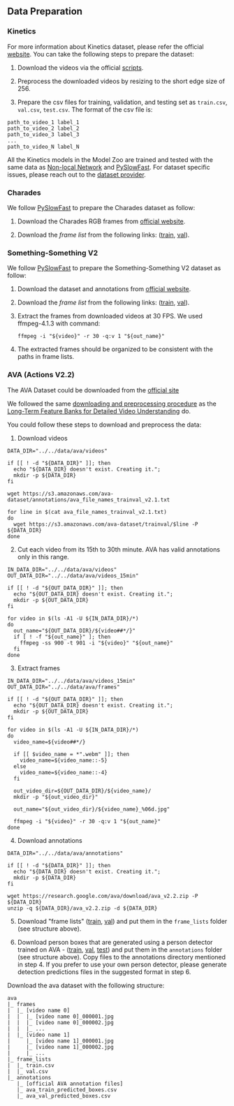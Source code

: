 ## Data Preparation

### Kinetics

For more information about Kinetics dataset, please refer the official [website](https://deepmind.com/research/open-source/kinetics). You can take the following steps to prepare the dataset:

1. Download the videos via the official [scripts](https://github.com/activitynet/ActivityNet/tree/master/Crawler/Kinetics).

2. Preprocess the downloaded videos by resizing to the short edge size of 256.

3. Prepare the csv files for training, validation, and testing set as `train.csv`, `val.csv`, `test.csv`. The format of the csv file is:

```
path_to_video_1 label_1
path_to_video_2 label_2
path_to_video_3 label_3
...
path_to_video_N label_N
```

All the Kinetics models in the Model Zoo are trained and tested with the same data as [Non-local Network](https://github.com/facebookresearch/video-nonlocal-net/blob/main/DATASET.md) and [PySlowFast](https://github.com/facebookresearch/SlowFast/blob/main/slowfast/datasets/DATASET.md). For dataset specific issues, please reach out to the [dataset provider](https://deepmind.com/research/open-source/kinetics).


### Charades

We follow [PySlowFast](https://github.com/facebookresearch/SlowFast/blob/main/slowfast/datasets/DATASET.md) to prepare the Charades dataset as follow:

1. Download the Charades RGB frames from [official website](http://ai2-website.s3.amazonaws.com/data/Charades_v1_rgb.tar).

2. Download the *frame list* from the following links: ([train](https://dl.fbaipublicfiles.com/pyslowfast/dataset/charades/frame_lists/train.csv), [val](https://dl.fbaipublicfiles.com/pyslowfast/dataset/charades/frame_lists/val.csv)).


### Something-Something V2

We follow [PySlowFast](https://github.com/facebookresearch/SlowFast/blob/main/slowfast/datasets/DATASET.md) to prepare the Something-Something V2 dataset as follow:

1. Download the dataset and annotations from [official website](https://20bn.com/datasets/something-something).

2. Download the *frame list* from the following links: ([train](https://dl.fbaipublicfiles.com/pyslowfast/dataset/ssv2/frame_lists/train.csv), [val](https://dl.fbaipublicfiles.com/pyslowfast/dataset/ssv2/frame_lists/val.csv)).

3. Extract the frames from downloaded videos at 30 FPS. We used ffmpeg-4.1.3 with command:
    ```
    ffmpeg -i "${video}" -r 30 -q:v 1 "${out_name}"
    ```
4. The extracted frames should be organized to be consistent with the paths in frame lists.


### AVA (Actions V2.2)

The AVA Dataset could be downloaded from the [official site](https://research.google.com/ava/download.html#ava_actions_download)

We followed the same [downloading and preprocessing procedure](https://github.com/facebookresearch/video-long-term-feature-banks/blob/main/DATASET.md) as the [Long-Term Feature Banks for Detailed Video Understanding](https://arxiv.org/abs/1812.05038) do.

You could follow these steps to download and preprocess the data:

1. Download videos

```
DATA_DIR="../../data/ava/videos"

if [[ ! -d "${DATA_DIR}" ]]; then
  echo "${DATA_DIR} doesn't exist. Creating it.";
  mkdir -p ${DATA_DIR}
fi

wget https://s3.amazonaws.com/ava-dataset/annotations/ava_file_names_trainval_v2.1.txt

for line in $(cat ava_file_names_trainval_v2.1.txt)
do
  wget https://s3.amazonaws.com/ava-dataset/trainval/$line -P ${DATA_DIR}
done
```

2. Cut each video from its 15th to 30th minute. AVA has valid annotations only in this range.

```
IN_DATA_DIR="../../data/ava/videos"
OUT_DATA_DIR="../../data/ava/videos_15min"

if [[ ! -d "${OUT_DATA_DIR}" ]]; then
  echo "${OUT_DATA_DIR} doesn't exist. Creating it.";
  mkdir -p ${OUT_DATA_DIR}
fi

for video in $(ls -A1 -U ${IN_DATA_DIR}/*)
do
  out_name="${OUT_DATA_DIR}/${video##*/}"
  if [ ! -f "${out_name}" ]; then
    ffmpeg -ss 900 -t 901 -i "${video}" "${out_name}"
  fi
done
```

3. Extract frames

```
IN_DATA_DIR="../../data/ava/videos_15min"
OUT_DATA_DIR="../../data/ava/frames"

if [[ ! -d "${OUT_DATA_DIR}" ]]; then
  echo "${OUT_DATA_DIR} doesn't exist. Creating it.";
  mkdir -p ${OUT_DATA_DIR}
fi

for video in $(ls -A1 -U ${IN_DATA_DIR}/*)
do
  video_name=${video##*/}

  if [[ $video_name = *".webm" ]]; then
    video_name=${video_name::-5}
  else
    video_name=${video_name::-4}
  fi

  out_video_dir=${OUT_DATA_DIR}/${video_name}/
  mkdir -p "${out_video_dir}"

  out_name="${out_video_dir}/${video_name}_%06d.jpg"

  ffmpeg -i "${video}" -r 30 -q:v 1 "${out_name}"
done
```

4. Download annotations

```
DATA_DIR="../../data/ava/annotations"

if [[ ! -d "${DATA_DIR}" ]]; then
  echo "${DATA_DIR} doesn't exist. Creating it.";
  mkdir -p ${DATA_DIR}
fi

wget https://research.google.com/ava/download/ava_v2.2.zip -P ${DATA_DIR}
unzip -q ${DATA_DIR}/ava_v2.2.zip -d ${DATA_DIR}
```

5. Download "frame lists" ([train](https://dl.fbaipublicfiles.com/video-long-term-feature-banks/data/ava/frame_lists/train.csv), [val](https://dl.fbaipublicfiles.com/video-long-term-feature-banks/data/ava/frame_lists/val.csv)) and put them in
the `frame_lists` folder (see structure above).

6. Download person boxes that are generated using a person detector trained on AVA - ([train](https://dl.fbaipublicfiles.com/pytorchvideo/data/ava/ava_detection_test.csv), [val](https://dl.fbaipublicfiles.com/pytorchvideo/data/ava/ava_detection_val.csv), [test](https://dl.fbaipublicfiles.com/pytorchvideo/data/ava/ava_detection_test.csv)) and put them in the `annotations` folder (see structure above). Copy files to the annotations directory mentioned in step 4. 
If you prefer to use your own person detector, please generate detection predictions files in the suggested format in step 6.

Download the ava dataset with the following structure:

```
ava
|_ frames
|  |_ [video name 0]
|  |  |_ [video name 0]_000001.jpg
|  |  |_ [video name 0]_000002.jpg
|  |  |_ ...
|  |_ [video name 1]
|     |_ [video name 1]_000001.jpg
|     |_ [video name 1]_000002.jpg
|     |_ ...
|_ frame_lists
|  |_ train.csv
|  |_ val.csv
|_ annotations
   |_ [official AVA annotation files]
   |_ ava_train_predicted_boxes.csv
   |_ ava_val_predicted_boxes.csv
```
